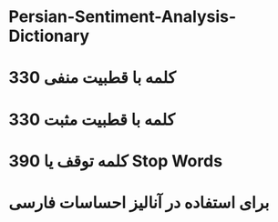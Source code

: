 # Persian-Sentiment-Analysis-Dictionary
# 330 کلمه با قطبیت منفی
# 330 کلمه با قطبیت مثبت
# 390 کلمه توقف یا Stop Words
# برای استفاده در آنالیز احساسات فارسی
